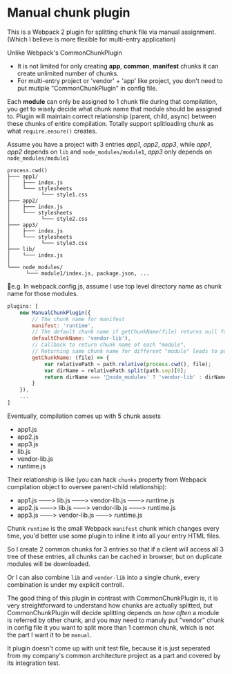 # Manual chunk plugin

This is a Webpack 2 plugin for splitting chunk file via manual assignment. (Which I believe is more flexible for multi-entry application)

Unlike Webpack's CommonChunkPlugin
- It is not limited for only creating **app**, **common**, **manifest** chunks
it can create unlimited number of chunks.
- For multi-entry project or 'vendor' + 'app' like project, you don't need to put mutiple "CommonChunkPlugin" in config file.

Each **module** can only be assigned to 1 chunk file during that compilation, you get to wisely decide what chunk name that module should be assigned to. Plugin will maintain correct relationship (parent, child, async) between these chunks of entire compilation. Totally support splitloading chunk as what `require.ensure()` creates.

Assume you have a project with 3 entries *app1*, *app2*, *app3*, while *app1*, *app2* depends on `lib` and `node_modules/module1`, *app3* only depends on `node_modules/module1`
```
process.cwd()
├─── app1/
│    ├─── index.js
│    └─── stylesheets
│          └─── style1.css
├─── app2/
│    ├─── index.js
│    └─── stylesheets
│          └─── style2.css
├─── app3/
│    ├─── index.js
│    └─── stylesheets
│          └─── style3.css
├─── lib/
│    └─── index.js
│
└─── node_modules/
      └─── module1/index.js, package.json, ...
```
e.g.
In webpack.config.js, assume I use top level directory name as chunk name for those modules.
```js
plugins: [
	new ManualChunkPlugin({
		// The chunk name for manifest
		manifest: 'runtime',
		// The default chunk name if getChunkName(file) returns null for that module
		defaultChunkName: 'vendor-lib'), 
		// Callback to return chunk name of each "module",
		// Returning same chunk name for different "module" leads to put then into same chunk file
		getChunkName: (file) => {
			var relativePath = path.relative(process.cwd(), file);
			var dirName = relativePath.split(path.sep)[0];
			return dirName === 'node_modules' ? 'vendor-lib' : dirName;
		}
	}),
	...
]
```
Eventually, compilation comes up with 5 chunk assets
- app1.js
- app2.js
- app3.js
- lib.js
- vendor-lib.js
- runtime.js

Their relationship is like (you can hack `chunks` property from Webpack compilation object to oversee parent-child relationship):
- app1.js ───> lib.js ───> vendor-lib.js ───> runtime.js
- app2.js ───> lib.js ───> vendor-lib.js ───> runtime.js
- app3.js ───> vendor-lib.js ───> runtime.js

Chunk `runtime` is the small Webpack `manifest` chunk which changes every time, you'd better use some plugin to inline it into all your entry HTML files.

So I create 2 common chunks for 3 entries so that if a client will access all 3 tree of these entries, all chunks can be cached in browser, but on duplicate modules will be downloaded.

Or I can also combine `lib` and `vendor-lib` into a single chunk, every combination is under my explicit controll.

The good thing of this plugin in contrast with CommonChunkPlugin is, it is very streightforward to understand how chunks are actually splitted, but CommonChunkPlugin will decide splitting depends on *how often* a module is referred by other chunk, and you may need to manuly put "vendor" chunk in config file it you want to split more than 1 common chunk, which is not the part I want it to be `manual`.

It plugin doesn't come up with unit test file, because it is just seperated from my company's common architecture project as a part and covered by its integration test.
